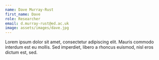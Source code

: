 ```yaml
---
name: Dave Murray-Rust
first_name: Dave
role: Researcher
email: d.murray-rust@ed.ac.uk
image: assets/images/dave.jpg
---
```

Lorem ipsum dolor sit amet, consectetur adipiscing elit. Mauris commodo interdum est eu mollis. Sed imperdiet, libero a rhoncus euismod, nisl eros dictum est, sed.
